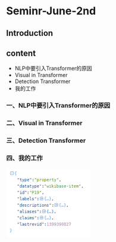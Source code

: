 # Seminr-June-2nd
## Introduction

## content
* NLP中要引入Transformer的原因
* Visual in Transformer
* Detection Transformer
* 我的工作

### 一、NLP中要引入Transformer的原因
### 二、Visual in Transformer
### 三、Detection Transformer
### 四、我的工作
![avater](https://github.com/Howdy-Personally/tips_of_wikidata/blob/main/pic/pitem.png)
